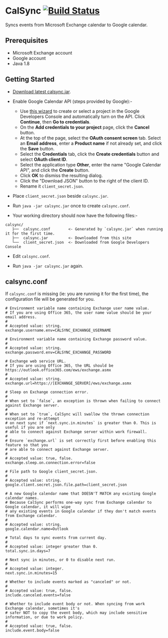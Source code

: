 # CalSync [![Build Status](https://travis-ci.org/choonchernlim/calsync.svg?branch=master)](https://travis-ci.org/choonchernlim/calsync)

Syncs events from Microsoft Exchange calendar to Google calendar.

## Prerequisites

* Microsoft Exchange account
* Google account
* Java 1.8

## Getting Started

* [Download latest calsync.jar](https://github.com/choonchernlim/calsync/releases).

* Enable Google Calendar API (steps provided by Google):-
    * Use [this wizard](https://console.developers.google.com/start/api?id=calendar) to create or select a project in the Google Developers Console and automatically turn on the API. Click **Continue**, then **Go to credentials**.
    * On the **Add credentials to your project** page, click the **Cancel** button.
    * At the top of the page, select the **OAuth consent screen** tab. Select an **Email address**, enter a **Product name** if not already set, and click the **Save** button.
    * Select the **Credentials** tab, click the **Create credentials** button and select **OAuth client ID**.
    * Select the application type **Other**, enter the name "Google Calendar API", and click the **Create** button.
    * Click **OK** to dismiss the resulting dialog.
    * Click the "Download JSON" button to the right of the client ID.
    * Rename it `client_secret.json`.

* Place `client_secret.json` beside `calsync.jar`.
    
* Run `java -jar calsync.jar` once to create `calsync.conf`.

* Your working directory should now have the following files:-

```
calsync/
   ├──  calsync.conf        <- Generated by `calsync.jar` when running it for the first time.
   ├──  calsync.jar         <- Downloaded from this site
   └──  client_secret.json  <- Downloaded from Google Developers Console
```

* Edit `calsync.conf`.
  
* Run `java -jar calsync.jar` again.


## calsync.conf

If `calsync.conf` is missing (ie: you are running it for the first time), the configuration file will be 
generated for you.

```properties
# Environment variable name containing Exchange user name value.
# If you are using Office 365, the user name value should be your email address.
#
# Accepted value: string.
exchange.username.env=CALSYNC_EXCHANGE_USERNAME

# Environment variable name containing Exchange password value.
#
# Accepted value: string.
exchange.password.env=CALSYNC_EXCHANGE_PASSWORD

# Exchange web service URL.
# If you are using Office 365, the URL should be https://outlook.office365.com/ews/exchange.asmx
#
# Accepted value: string.
exchange.url=https://[EXCHANGE_SERVER]/ews/exchange.asmx

# Sleep on Exchange connection error.
#
# When set to `false`, an exception is thrown when failing to connect against Exchange server.
#
# When set to `true`, CalSync will swallow the thrown connection exception and re-attempt
# on next sync if `next.sync.in.minutes` is greater than 0. This is useful if you are only
# able to connect against Exchange server within work firewall.
#
# Ensure `exchange.url` is set correctly first before enabling this feature so that you
# are able to connect against Exchange server.
#
# Accepted value: true, false.
exchange.sleep.on.connection.error=false

# File path to Google client_secret.json.
#
# Accepted value: string.
google.client.secret.json.file.path=client_secret.json

# A new Google calendar name that DOESN'T MATCH any existing Google calendar names.
# Because CalSync performs one-way sync from Exchange calendar to Google calendar, it will wipe
# any existing events in Google calendar if they don't match events from Exchange calendar.
#
# Accepted value: string.
google.calendar.name=Outlook

# Total days to sync events from current day.
#
# Accepted value: integer greater than 0.
total.sync.in.days=7

# Next sync in minutes, or 0 to disable next run.
#
# Accepted value: integer.
next.sync.in.minutes=15

# Whether to include events marked as "canceled" or not.
#
# Accepted value: true, false.
include.canceled.events=false

# Whether to include event body or not. When syncing from work Exchange calendar, sometimes it's
# safer NOT to copy the event body, which may include sensitive information, or due to work policy.
#
# Accepted value: true, false.
include.event.body=false
```

